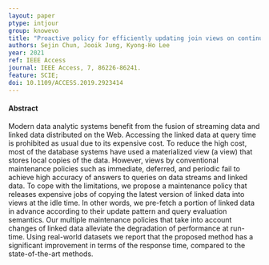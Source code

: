 ```yaml
---
layout: paper
ptype: intjour
group: knowevo
title: "Proactive policy for efficiently updating join views on continuous queries over data streams and linked data"
authors: Sejin Chun, Jooik Jung, Kyong-Ho Lee
year: 2021
ref: IEEE Access
journal: IEEE Access, 7, 86226-86241.
feature: SCIE;
doi: 10.1109/ACCESS.2019.2923414
---
```


<h4><span class="badge badge-info">Abstract</span></h4>
Modern data analytic systems benefit from the fusion of streaming data and linked data distributed on the Web. Accessing the linked data at query time is prohibited as usual due to its expensive cost. To reduce the high cost, most of the database systems have used a materialized view (a view) that stores local copies of the data. However, views by conventional maintenance policies such as immediate, deferred, and periodic fail to achieve high accuracy of answers to queries on data streams and linked data. To cope with the limitations, we propose a maintenance policy that releases expensive jobs of copying the latest version of linked data into views at the idle time. In other words, we pre-fetch a portion of linked data in advance according to their update pattern and query evaluation semantics. Our multiple maintenance policies that take into account changes of linked data alleviate the degradation of performance at run-time. Using real-world datasets we report that the proposed method has a significant improvement in terms of the response time, compared to the state-of-the-art methods.